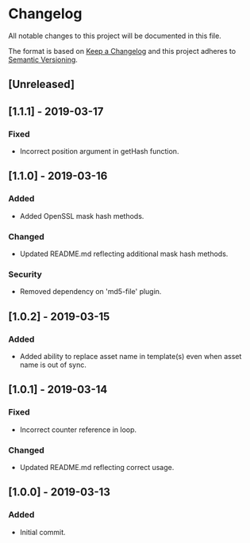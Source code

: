 # Changelog

All notable changes to this project will be documented in this file.

The format is based on [Keep a Changelog](http://keepachangelog.com/en/1.0.0/) and this project adheres to [Semantic Versioning](http://semver.org/spec/v2.0.0.html).

## [Unreleased]

## [1.1.1] - 2019-03-17

### Fixed
- Incorrect position argument in getHash function.

## [1.1.0] - 2019-03-16

### Added
- Added OpenSSL mask hash methods.

### Changed
- Updated README.md reflecting additional mask hash methods.

### Security
- Removed dependency on 'md5-file' plugin.

## [1.0.2] - 2019-03-15

### Added
- Added ability to replace asset name in template(s) even when asset name is out of sync.

## [1.0.1] - 2019-03-14

### Fixed
- Incorrect counter reference in loop.

### Changed
- Updated README.md reflecting correct usage.

## [1.0.0] - 2019-03-13

### Added
- Initial commit.